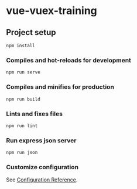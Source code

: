 # vue-vuex-training

## Project setup

```
npm install
```

### Compiles and hot-reloads for development

```
npm run serve
```

### Compiles and minifies for production

```
npm run build
```

### Lints and fixes files

```
npm run lint
```

### Run express json server

```
npm run json
```

### Customize configuration

See [Configuration Reference](https://cli.vuejs.org/config/).
